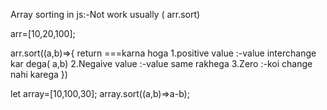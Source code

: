 Array sorting in js:-Not work usually ( arr.sort)

arr=[10,20,100];

<!-- comparator operator  -->

arr.sort((a,b)=>{
return ===karna hoga
1.positive value :-value interchange kar dega( a,b)
2.Negaive value :-value same rakhega
3.Zero :-koi change nahi karega
})

let array=[10,100,30];
array.sort((a,b)=>a-b);
